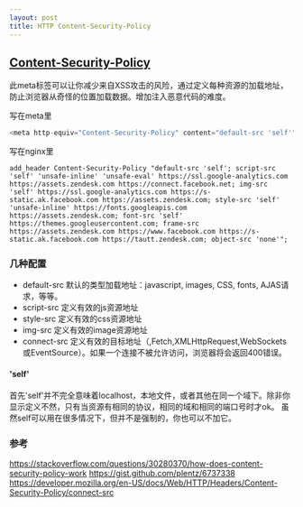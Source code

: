 ```yaml
---
layout: post
title: HTTP Content-Security-Policy
---
```


## [Content-Security-Policy](https://developer.mozilla.org/en-US/docs/Web/HTTP/CSP)
此meta标签可以让你减少来自XSS攻击的风险，通过定义每种资源的加载地址，防止浏览器从奇怪的位置加载数据。增加注入恶意代码的难度。

写在meta里
```javascript
<meta http-equiv="Content-Security-Policy" content="default-src 'self'">
```

写在nginx里
```nginx
add_header Content-Security-Policy "default-src 'self'; script-src 'self' 'unsafe-inline' 'unsafe-eval' https://ssl.google-analytics.com https://assets.zendesk.com https://connect.facebook.net; img-src 'self' https://ssl.google-analytics.com https://s-static.ak.facebook.com https://assets.zendesk.com; style-src 'self' 'unsafe-inline' https://fonts.googleapis.com https://assets.zendesk.com; font-src 'self' https://themes.googleusercontent.com; frame-src https://assets.zendesk.com https://www.facebook.com https://s-static.ak.facebook.com https://tautt.zendesk.com; object-src 'none'";
```

### 几种配置
 * default-src
   默认的类型加载地址：javascript, images, CSS, fonts, AJAS请求，等等。
 * script-src
   定义有效的js资源地址
 * style-src
   定义有效的css资源地址
 * img-src
   定义有效的image资源地址
 * connect-src
   定义有效的目标地址（<a>,Fetch,XMLHttpRequest,WebSockets或EventSource）。如果一个连接不被允许访问，浏览器将会返回400错误。

#### 'self'
  首先'self'并不完全意味着localhost，本地文件，或者其他在同一个域下。除非你显示定义不然，只有当资源有相同的协议，相同的域和相同的端口号时才ok。
  虽然self可以用在很多情况下，但并不是强制的，你也可以不加它。


### 参考
https://stackoverflow.com/questions/30280370/how-does-content-security-policy-work
https://gist.github.com/plentz/6737338
https://developer.mozilla.org/en-US/docs/Web/HTTP/Headers/Content-Security-Policy/connect-src